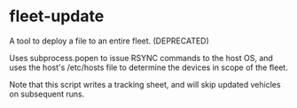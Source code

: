 # fleet-update
A tool to deploy a file to an entire fleet. (DEPRECATED)

Uses subprocess.popen to issue RSYNC commands to the host OS, and uses the host's /etc/hosts file to determine the devices in scope of the fleet.

Note that this script writes a tracking sheet, and will skip updated vehicles on subsequent runs.
